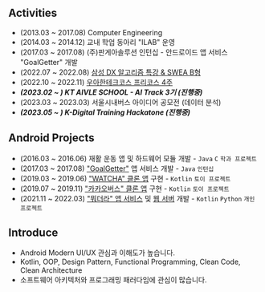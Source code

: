 ## Activities

- (2013.03 ~ 2017.08) Computer Engineering
- (2014.03 ~ 2014.12) 교내 학업 동아리 "ILAB" 운영
- (2017.03 ~ 2017.08) (주)판게아솔루션 인턴십 - 안드로이드 앱 서비스 "GoalGetter" 개발
- (2022.07 ~ 2022.08) [삼성 DX 알고리즘 특강 & SWEA B형](https://jsl663.tistory.com/45)
- (2022.10 ~ 2022.11) [우아한테크코스 프리코스 4주](https://jsl663.tistory.com/50)
- ___(2023.02 ~ ) KT AIVLE SCHOOL - AI Track 3기 (진행중)___
- (2023.03 ~ 2023.03) 서울시내버스 아이디어 공모전 (데이터 분석)
- ___(2023.05 ~ ) K-Digital Training Hackatone (진행중)___

## Android Projects

- (2016.03 ~ 2016.06) 재활 운동 앱 및 하드웨어 모듈 개발 - `Java` `C` `학과 프로젝트`
- (2017.03 ~ 2017.08) ["GoalGetter"](https://play.google.com/store/apps/details?id=com.goalgetter.goalgetterapp) 앱 서비스 개발 - `Java` `인턴십`
- (2019.03 ~ 2019.06) ["WATCHA" 클론 앱](https://github.com/Dev-Joco/watcha-clone) 구현 - `Kotlin` `토이 프로젝트`
- (2019.07 ~ 2019.11) ["카카오버스" 클론 앱](https://github.com/Dev-Joco/kakaobus-clone) 구현 - `Kotlin` `토이 프로젝트`
- (2021.11 ~ 2022.03) ["뭐더라" 앱 서비스](https://github.com/Dev-Joco/mwodeola-android) 및 [웹 서버](https://github.com/Dev-Joco/mwodeola-web-server) 개발 - `Kotlin` `Python` `개인 프로젝트`

## Introduce

- Android Modern UI/UX 관심과 이해도가 높습니다.
- Kotlin, OOP, Design Pattern, Functional Programming, Clean Code, Clean Architecture
- 소프트웨어 아키텍처와 프로그래밍 패러다임에 관심이 많습니다.
